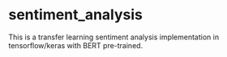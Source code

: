 # sentiment_analysis
This is a transfer learning sentiment analysis implementation in tensorflow/keras with BERT pre-trained.
